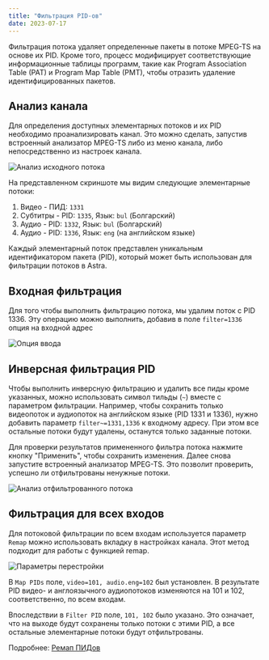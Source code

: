 ```yaml
---
title: "Фильтрация PID-ов"
date: 2023-07-17
---
```


Фильтрация потока удаляет определенные пакеты в потоке MPEG-TS на основе их PID. Кроме того, процесс модифицирует соответствующие информационные таблицы программ, такие как Program Association Table (PAT) и Program Map Table (PMT), чтобы отразить удаление идентифицированных пакетов.

## Анализ канала[](https://help.cesbo.com/astra/processing/mpegts/filter#analyze-channel)

Для определения доступных элементарных потоков и их PID необходимо проанализировать канал. Это можно сделать, запустив встроенный анализатор MPEG-TS либо из меню канала, либо непосредственно из настроек канала.

![Анализ исходного потока](https://cdn.cesbo.com/help/astra/processing/utilities/filter/analyze-original.png)

На представленном скриншоте мы видим следующие элементарные потоки:

1. Видео - ПИД: `1331`
2. Субтитры - PID: `1335`, Язык: `bul` (Болгарский)
3. Аудио - PID: `1332`, Язык: `bul` (Болгарский)
4. Аудио - PID: `1336`, Язык: `eng` (на английском языке)

Каждый элементарный поток представлен уникальным идентификатором пакета (PID), который может быть использован для фильтрации потоков в Astra.

## Входная фильтрация[](https://help.cesbo.com/astra/processing/mpegts/filter#input-filtering)

Для того чтобы выполнить фильтрацию потока, мы удалим поток с PID 1336. Эту операцию можно выполнить, добавив в поле `filter=1336` опция на входной адрес

![Опция ввода](https://cdn.cesbo.com/help/astra/processing/utilities/filter/input-options.png)

## Инверсная фильтрация PID[](https://help.cesbo.com/astra/processing/mpegts/filter#inverse-input-filtering)

Чтобы выполнить инверсную фильтрацию и удалить все пиды кроме указанных, можно использовать символ тильды (`~`) вместе с параметром фильтрации. Например, чтобы сохранить только видеопоток и аудиопоток на английском языке (PID 1331 и 1336), нужно добавить параметр `filter~=1331,1336` к входному адресу. При этом все остальные потоки будут удалены, останутся только заданные потоки.

Для проверки результатов примененного фильтра потока нажмите кнопку "Применить", чтобы сохранить изменения. Далее снова запустите встроенный анализатор MPEG-TS. Это позволит проверить, успешно ли отфильтрованы ненужные потоки.

![Анализ отфильтрованного потока](https://cdn.cesbo.com/help/astra/processing/utilities/filter/analyze-filtered.png)

## Фильтрация для всех входов[](https://help.cesbo.com/astra/processing/mpegts/filter#filtering-for-all-inputs)

Для потоковой фильтрации по всем входам используется параметр `Remap` можно использовать вкладку в настройках канала. Этот метод подходит для работы с функцией remap.

![Параметры перестройки](https://cdn.cesbo.com/help/astra/processing/utilities/filter/remap-options.png)

В `Map PIDs` поле, `video=101, audio.eng=102` был установлен. В результате PID видео- и англоязычного аудиопотоков изменяются на 101 и 102, соответственно, по всем входам.

Впоследствии в `Filter PID` поле, `101, 102` было указано. Это означает, что на выходе будут сохранены только потоки с этими PID, а все остальные элементарные потоки будут отфильтрованы.

Подробнее: [Ремап ПИДов](https://help.cesbo.com/astra/processing/mpegts/remap)
